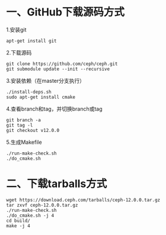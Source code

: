 # 一、GitHub下载源码方式

1.安装git

`apt-get install git`

2.下载源码

```
git clone https://github.com/ceph/ceph.git
git submodule update --init --recursive
```

3.安装依赖（在master分支执行）

```
./install-deps.sh
sudo apt-get install cmake
```

4.查看branch和tag，并切换branch或tag

```
git branch -a
git tag -l
git checkout v12.0.0
```

5.生成Makefile

```
./run-make-check.sh
./do_cmake.sh
```

# **二、下载tarballs方式**

```
wget https://download.ceph.com/tarballs/ceph-12.0.0.tar.gz
tar zxvf ceph-12.0.0.tar.gz
./run-make-check.sh
./do_cmake.sh -j 4
cd build/
make -j 4
```



